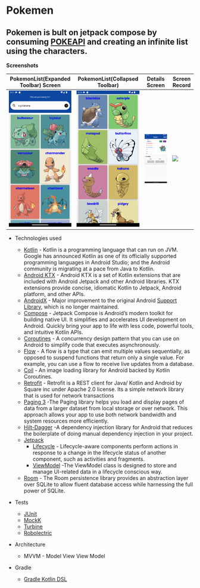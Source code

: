 # Pokemen


##  Pokemen is bult on jetpack compose by consuming [POKEAPI](https://pokeapi.co/) and creating an infinite list using the  characters.

**Screenshots**

PokemonList(Expanded Toolbar) Screen | PokemonList(Collapsed Toolbar)  | Details Screen | Screen Record
--- | --- | --- | --- |
<img src="https://github.com/Carlosokumu/Pokemen/blob/master/shots/Screenshot_20221002_051214.png" width="280"/> | <img src="https://github.com/Carlosokumu/Pokemen/blob/master/shots/Screenshot_20221002_051346.png" width="280"/> | <img src="https://github.com/Carlosokumu/Pokemen/blob/master/shots/Screenshot_20221003_135413.png" width="280"/> | <img src="https://github.com/Carlosokumu/Pokemen/blob/master/shots/gif.gif" width="280"/>

* Technologies used
    * [Kotlin](https://kotlinlang.org/) - Kotlin is a programming language that can run on JVM. Google has announced Kotlin as one of its officially supported programming languages in Android Studio; and the Android community is migrating at a pace from Java to Kotlin.
    *  [Android KTX](https://developer.android.com/kotlin/ktx.html) - Android KTX is a set of Kotlin extensions that are included with Android Jetpack and other Android libraries. KTX extensions provide concise, idiomatic Kotlin to Jetpack, Android platform, and other APIs.
    * [AndroidX](https://developer.android.com/jetpack/androidx) - Major improvement to the original Android [Support Library](https://developer.android.com/topic/libraries/support-library/index), which is no longer maintained.
    * [Compose](https://developer.android.com/jetpack/compose) - Jetpack Compose is Android’s modern toolkit for building native UI. It simplifies and accelerates UI development on Android. Quickly bring your app to life with less code, powerful tools, and intuitive Kotlin APIs.
    * [Coroutines](https://kotlinlang.org/docs/reference/coroutines-overview.html) - A concurrency design pattern that you can use on Android to simplify code that executes asynchronously.
    * [Flow](https://kotlinlang.org/docs/reference/coroutines/flow.html) - A flow is a type that can emit multiple values sequentially, as opposed to suspend functions that return only a single value. For example, you can use a flow to receive live updates from a database.
    * [Coil](https://coil-kt.github.io/coil/compose/) - An image loading library for Android backed by Kotlin Coroutines.
    * [Retrofit](https://square.github.io/retrofit/)  -  Retrofit is a REST client for Java/ Kotlin and Android by Square inc under Apache 2.0 license. Its a simple network library that is used for network transactions
    * [Paging 3](https://developer.android.com/topic/libraries/architecture/paging/v3-overview) -The Paging library helps you load and display pages of data from a larger dataset from local storage or over network. This approach allows your app to use both network bandwidth and system resources more efficiently.
    * [Hilt-Dagger](https://developer.android.com/training/dependency-injection/hilt-android) -A dependency injection library for Android that reduces the boilerplate of doing manual dependency injection in your project.
    * [Jetpack](https://developer.android.com/jetpack)
        * [Lifecycle](https://developer.android.com/topic/libraries/architecture/lifecycle) - Lifecycle-aware components perform actions in response to a change in the lifecycle status of another component, such as activities and fragments.
        * [ViewModel](https://developer.android.com/topic/libraries/architecture/viewmodel) -The ViewModel class is designed to store and manage UI-related data in a lifecycle conscious way.
     * [Room](https://developer.android.com/training/data-storage/room) - The Room persistence library provides an abstraction layer over SQLite to allow fluent database access while harnessing the full power of SQLite.

* Tests
    * [JUnit](https://junit.org/junit5/)
    * [MockK](https://github.com/mockk/mockk)
    * [Turbine](https://github.com/cashapp/turbine)
    * [Robolectric](https://github.com/robolectric/robolectric)
    
 * Architecture
    * MVVM - Model View View Model       

* Gradle
   * [Gradle Kotlin DSL](https://docs.gradle.org/current/userguide/kotlin_dsl.html)
